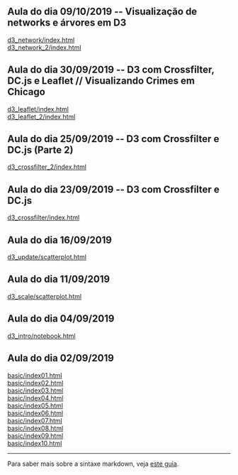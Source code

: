 ## Aula do dia 09/10/2019 -- Visualização de networks e árvores em D3

[d3_network/index.html](d3_network/index.html)<br>
[d3_network_2/index.html](d3_network_2/index.html)<br>

## Aula do dia 30/09/2019 -- D3 com Crossfilter, DC.js e Leaflet // Visualizando Crimes em Chicago

[d3_leaflet/index.html](d3_leaflet/index.html)<br>
[d3_leaflet_2/index.html](d3_leaflet_2/index.html)<br>

## Aula do dia 25/09/2019 -- D3 com Crossfilter e DC.js (Parte 2)

[d3_crossfilter_2/index.html](d3_crossfilter_2/index.html)<br>

## Aula do dia 23/09/2019 -- D3 com Crossfilter e DC.js

[d3_crossfilter/index.html](d3_crossfilter/index.html)<br>

## Aula do dia 16/09/2019

[d3_update/scatterplot.html](d3_update/scatterplot.html)<br>

## Aula do dia 11/09/2019

[d3_scale/scatterplot.html](d3_scale/scatterplot.html)<br>

## Aula do dia 04/09/2019

[d3_intro/notebook.html](d3_intro/notebook.html)<br>

## Aula do dia 02/09/2019

[basic/index01.html](basic/index01.html)<br>
[basic/index02.html](basic/index02.html)<br>
[basic/index03.html](basic/index03.html)<br>
[basic/index04.html](basic/index04.html)<br>
[basic/index05.html](basic/index05.html)<br>
[basic/index06.html](basic/index06.html)<br>
[basic/index07.html](basic/index07.html)<br>
[basic/index08.html](basic/index08.html)<br>
[basic/index09.html](basic/index09.html)<br>
[basic/index10.html](basic/index10.html)<br>

---

Para saber mais sobre a sintaxe markdown, veja [este guia](https://guides.github.com/features/mastering-markdown/).